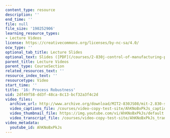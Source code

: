 ```yaml
---
content_type: resource
description: ''
end_time: ''
file: null
file_size: '190252906'
learning_resource_types:
- Lecture Videos
license: https://creativecommons.org/licenses/by-nc-sa/4.0/
ocw_type: ''
optional_tab_title: Lecture Slides
optional_text: Slides ([PDF](/courses/2-830j-control-of-manufacturing-processes-sma-6303-spring-2008/resources/lecture16))
parent_title: Lecture Videos
parent_type: CourseSection
related_resources_text: ''
resource_index_text: ''
resourcetype: Video
start_time: ''
title: '16: Process Robustness'
uid: 2df49f58-dd3f-48ca-8c13-bcf32a3f4c2d
video_files:
  archive_url: http://www.archive.org/download/MIT2-830JS08/mit-2.830-s08-lec16_300k.mp4
  video_captions_file: /courses/video-copy-test-site/AhKNoBxPkJs_captions.vtt
  video_thumbnail_file: https://img.youtube.com/vi/AhKNoBxPkJs/default.jpg
  video_transcript_file: /courses/video-copy-test-site/AhKNoBxPkJs_transcript.pdf
video_metadata:
  youtube_id: AhKNoBxPkJs
---
```

